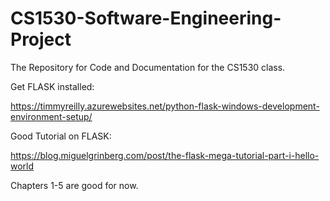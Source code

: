 # CS1530-Software-Engineering-Project
The Repository for Code and Documentation for the CS1530 class.

Get FLASK installed:

https://timmyreilly.azurewebsites.net/python-flask-windows-development-environment-setup/


Good Tutorial on FLASK:

https://blog.miguelgrinberg.com/post/the-flask-mega-tutorial-part-i-hello-world

Chapters 1-5 are good for now.
